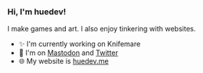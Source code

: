 ### Hi, I'm huedev!
I make games and art. I also enjoy tinkering with websites.

- :sparkles: I'm currently working on Knifemare
- :speech_balloon: I'm on [Mastodon](https://mastodon.gamedev.place/@hue) and [Twitter](https://twitter.com/huedev_)
- :globe_with_meridians: My website is [huedev.me](https://www.huedev.me/)
